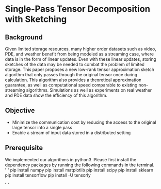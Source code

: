 # Single-Pass Tensor Decomposition with Sketching

## Background

Given limited storage resources, many higher order datasets such as video, PDE, and weather benefit from being modeled as a streaming case, where data is in the form of linear updates. Even with these linear updates, storing sketches of the data may be needed to combat the problem of limited storage. This paper proposes a new low-rank tensor approximation sketch algorithm that only passes through the original tensor once during calculation. This algorithm also provides a theoretical approximation guarantee, as well as computational speed comparable to existing non-streaming algorithms. Simulations as well as experiments on real weather and PDE data show the efficiency of this algorithm. 

## Objective
- Minimize the communication cost by reducing the access to the original large tensor into a single pass 
- Enable a stream of input data stored in a distributed setting 

## Prerequisite

We implemented our algorithms in python3. Please first install the dependency packages by running the following commands in the terminal. 
'''
pip install numpy
pip install matplotlib 
pip install scipy
pip install sklearn 
pip install tensorflow 
pip install -U tensorly

'''